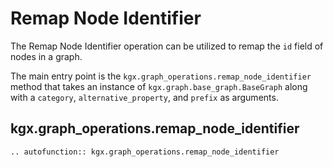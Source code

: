 # Remap Node Identifier

The Remap Node Identifier operation can be utilized to remap the `id` field of nodes
in a graph.

The main entry point is the `kgx.graph_operations.remap_node_identifier` method that
takes an instance of `kgx.graph.base_graph.BaseGraph` along with a `category`, 
`alternative_property`, and `prefix` as arguments.


## kgx.graph_operations.remap_node_identifier

```eval_rst
.. autofunction:: kgx.graph_operations.remap_node_identifier
```